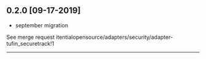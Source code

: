 
## 0.2.0 [09-17-2019]

* september migration

See merge request itentialopensource/adapters/security/adapter-tufin_securetrack!1

---


